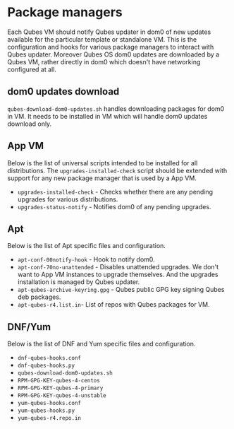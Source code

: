 Package managers
================

Each Qubes VM should notify Qubes updater in dom0 of new updates
available for the particular template or standalone VM.
This is the configuration and hooks for various package managers to
interact with Qubes updater. Moreover Qubes OS dom0 updates are
downloaded by a Qubes VM, rather directly in dom0 which doesn't have
networking configured at all.

dom0 updates download
---------------------

`qubes-download-dom0-updates.sh` handles downloading packages for dom0
in VM. It needs to be installed in VM which will handle dom0 updates
download only.

App VM
------

Below is the list of universal scripts intended to be installed for all
distributions. The `upgrades-installed-check`  script should be extended
with support for any new package manager that is used by a App VM.

- `upgrades-installed-check` - Checks whether there are any pending
  upgrades for various distributions.
- `upgrades-status-notify` - Notifies dom0 of any pending upgrades.

Apt
---

Below is the list of Apt specific files and configuration.

- `apt-conf-00notify-hook` - Hook to notify dom0.
- `apt-conf-70no-unattended` - Disables unattended upgrades. We don't
  want to App VM instances to upgrade themselves. And the upgrades
  installation is managed by Qubes updater.
- `apt-qubes-archive-keyring.gpg` - Qubes public GPG key signing Qubes
  deb packages.
- `apt-qubes-r4.list.in`- List of repos with Qubes packages for VM.

DNF/Yum
-------

Below is the list of DNF and Yum specific files and configuration.

- `dnf-qubes-hooks.conf`
- `dnf-qubes-hooks.py`
- `qubes-download-dom0-updates.sh`
- `RPM-GPG-KEY-qubes-4-centos`
- `RPM-GPG-KEY-qubes-4-primary`
- `RPM-GPG-KEY-qubes-4-unstable`
- `yum-qubes-hooks.conf`
- `yum-qubes-hooks.py`
- `yum-qubes-r4.repo.in`
